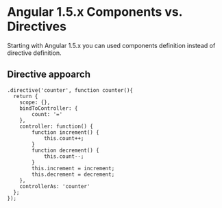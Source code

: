 
Angular 1.5.x Components vs. Directives
=======
Starting with Angular 1.5.x you can used components definition instead of directive definition.

## Directive appoarch
```
.directive('counter', function counter(){
  return {
    scope: {},
    bindToController: {
        count: '='
    },
    controller: function() {
        function increment() {
            this.count++;
        }
        function decrement() {
            this.count--;
        }
        this.increment = increment;
        this.decrement = decrement;
    },
    controllerAs: 'counter'
  };
});
```
